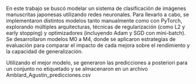 En este trabajo se buscó modelar un sistema de clasificación de imágenes manuscritas
japonesas utilizando redes neuronales. Para llevarlo a cabo, se implementaron distintos modelos tanto manualmente como con PyTorch, explorando múltiples arquitecturas, técnicas
de regularización (como L2 y early stopping) y optimizadores (incluyendo Adam y SGD
con mini-batch). Se desarrollaron modelos M0 a M4, donde se aplicaron estrategias de
evaluación para comparar el impacto de cada mejora sobre el rendimiento y la capacidad
de generalización.

Utilizando el mejor modelo, se generaron las predicciones a posteriori para un conjunto no etiquetado y se almacenaron en
un archivo Amblard_Agustin_predicciones.csv
